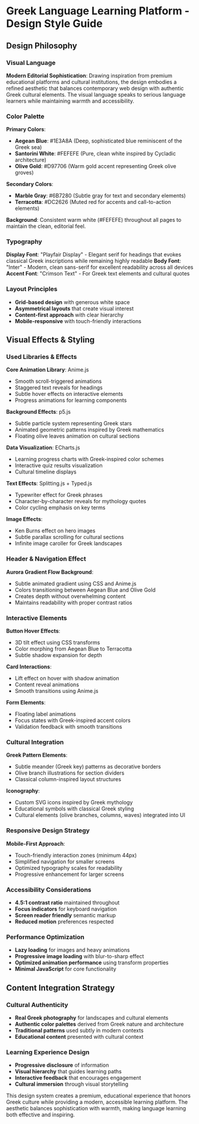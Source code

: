 # Greek Language Learning Platform - Design Style Guide

## Design Philosophy

### Visual Language
**Modern Editorial Sophistication**: Drawing inspiration from premium educational platforms and cultural institutions, the design embodies a refined aesthetic that balances contemporary web design with authentic Greek cultural elements. The visual language speaks to serious language learners while maintaining warmth and accessibility.

### Color Palette
**Primary Colors**:
- **Aegean Blue**: #1E3A8A (Deep, sophisticated blue reminiscent of the Greek sea)
- **Santorini White**: #FEFEFE (Pure, clean white inspired by Cycladic architecture)
- **Olive Gold**: #D97706 (Warm gold accent representing Greek olive groves)

**Secondary Colors**:
- **Marble Gray**: #6B7280 (Subtle gray for text and secondary elements)
- **Terracotta**: #DC2626 (Muted red for accents and call-to-action elements)

**Background**: Consistent warm white (#FEFEFE) throughout all pages to maintain the clean, editorial feel.

### Typography
**Display Font**: "Playfair Display" - Elegant serif for headings that evokes classical Greek inscriptions while remaining highly readable
**Body Font**: "Inter" - Modern, clean sans-serif for excellent readability across all devices
**Accent Font**: "Crimson Text" - For Greek text elements and cultural quotes

### Layout Principles
- **Grid-based design** with generous white space
- **Asymmetrical layouts** that create visual interest
- **Content-first approach** with clear hierarchy
- **Mobile-responsive** with touch-friendly interactions

## Visual Effects & Styling

### Used Libraries & Effects

**Core Animation Library**: Anime.js
- Smooth scroll-triggered animations
- Staggered text reveals for headings
- Subtle hover effects on interactive elements
- Progress animations for learning components

**Background Effects**: p5.js
- Subtle particle system representing Greek stars
- Animated geometric patterns inspired by Greek mathematics
- Floating olive leaves animation on cultural sections

**Data Visualization**: ECharts.js
- Learning progress charts with Greek-inspired color schemes
- Interactive quiz results visualization
- Cultural timeline displays

**Text Effects**: Splitting.js + Typed.js
- Typewriter effect for Greek phrases
- Character-by-character reveals for mythology quotes
- Color cycling emphasis on key terms

**Image Effects**: 
- Ken Burns effect on hero images
- Subtle parallax scrolling for cultural sections
- Infinite image caroller for Greek landscapes

### Header & Navigation Effect
**Aurora Gradient Flow Background**: 
- Subtle animated gradient using CSS and Anime.js
- Colors transitioning between Aegean Blue and Olive Gold
- Creates depth without overwhelming content
- Maintains readability with proper contrast ratios

### Interactive Elements
**Button Hover Effects**:
- 3D tilt effect using CSS transforms
- Color morphing from Aegean Blue to Terracotta
- Subtle shadow expansion for depth

**Card Interactions**:
- Lift effect on hover with shadow animation
- Content reveal animations
- Smooth transitions using Anime.js

**Form Elements**:
- Floating label animations
- Focus states with Greek-inspired accent colors
- Validation feedback with smooth transitions

### Cultural Integration
**Greek Pattern Elements**:
- Subtle meander (Greek key) patterns as decorative borders
- Olive branch illustrations for section dividers
- Classical column-inspired layout structures

**Iconography**:
- Custom SVG icons inspired by Greek mythology
- Educational symbols with classical Greek styling
- Cultural elements (olive branches, columns, waves) integrated into UI

### Responsive Design Strategy
**Mobile-First Approach**:
- Touch-friendly interaction zones (minimum 44px)
- Simplified navigation for smaller screens
- Optimized typography scales for readability
- Progressive enhancement for larger screens

### Accessibility Considerations
- **4.5:1 contrast ratio** maintained throughout
- **Focus indicators** for keyboard navigation
- **Screen reader friendly** semantic markup
- **Reduced motion** preferences respected

### Performance Optimization
- **Lazy loading** for images and heavy animations
- **Progressive image loading** with blur-to-sharp effect
- **Optimized animation performance** using transform properties
- **Minimal JavaScript** for core functionality

## Content Integration Strategy

### Cultural Authenticity
- **Real Greek photography** for landscapes and cultural elements
- **Authentic color palettes** derived from Greek nature and architecture
- **Traditional patterns** used subtly in modern contexts
- **Educational content** presented with cultural context

### Learning Experience Design
- **Progressive disclosure** of information
- **Visual hierarchy** that guides learning paths
- **Interactive feedback** that encourages engagement
- **Cultural immersion** through visual storytelling

This design system creates a premium, educational experience that honors Greek culture while providing a modern, accessible learning platform. The aesthetic balances sophistication with warmth, making language learning both effective and inspiring.
